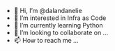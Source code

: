 - 👋 Hi, I’m @dalandanelie
- 👀 I’m interested in Infra as Code
- 🌱 I’m currently learning Python
- 💞️ I’m looking to collaborate on ...
- 📫 How to reach me ...

<!---
dalandanelie/dalandanelie is a ✨ special ✨ repository because its `README.md` (this file) appears on your GitHub profile.
You can click the Preview link to take a look at your changes.
--->

